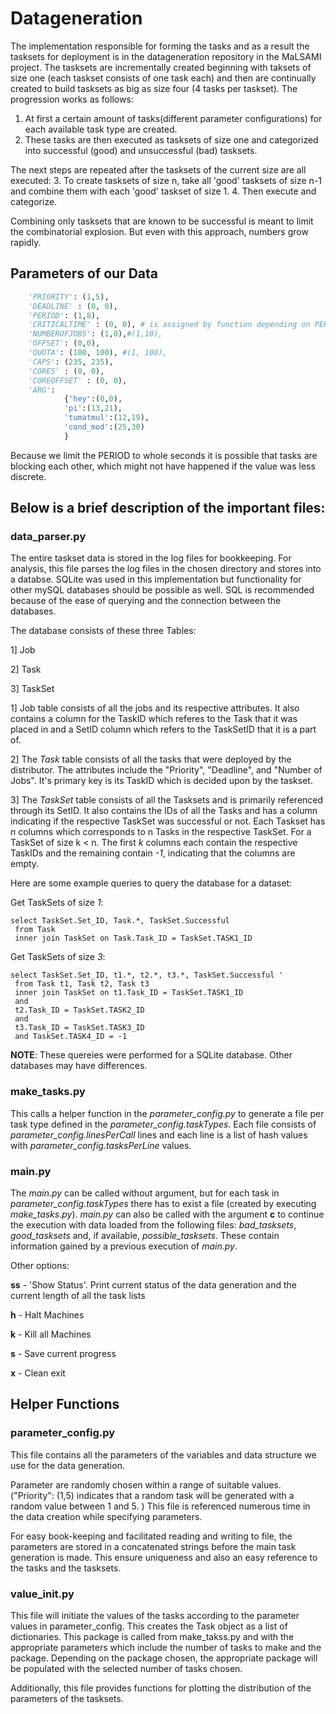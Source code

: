 # Datageneration 

The implementation responsible for forming the tasks and as a result the tasksets for deployment is in the datageneration repository in the MaLSAMI project. The tasksets are incrementally created beginning with taksets of size one (each taskset consists of one task each) and then are continually created to build tasksets as big as size four (4 tasks per taskset). The progression works as follows:
1. At first a certain amount of tasks(different parameter configurations) for each available task type are created.
2. These tasks are then executed as tasksets of size one and categorized into successful (good) and unsuccessful (bad) tasksets.

The next steps are repeated after the tasksets of the current size are all executed:
3. To create tasksets of size n, take all 'good' tasksets of size n-1 and combine them with each 'good' taskset of size 1.
4. Then execute and categorize.

Combining only tasksets that are known to be successful is meant to limit the combinatorial explosion. But even with this approach, numbers grow rapidly.


## Parameters of our Data

```python
	'PRIORITY': (1,5),
	'DEADLINE' : (0, 0),
	'PERIOD': (1,8),
	'CRITICALTIME' : (0, 0), # is assigned by function depending on PERIOD
	'NUMBEROFJOBS': (1,8),#(1,10),
	'OFFSET': (0,0),
	'QUOTA': (100, 100), #(1, 100),
	'CAPS': (235, 235),
	'CORES' : (0, 0),
	'COREOFFSET' : (0, 0),
	'ARG':
			{'hey':(0,0),
			'pi':(13,21),
			'tumatmul':(12,19),
			'cond_mod':(25,30)
			}
```

Because we limit the PERIOD to whole seconds it is possible that tasks are blocking each other, which might not have happened if the value was less discrete.

## Below is a brief description of the important files: 



### data_parser.py

The entire taskset data is stored in the log files for bookkeeping. For analysis, this file parses the log files in the chosen directory and stores into a databse. SQLite was used in this implementation but functionality for other mySQL databases should be possible as well. SQL is recommended because of the ease of querying and the connection between the databases. 

The database consists of these three Tables: 


1] Job

2] Task

3] TaskSet


1] Job table consists of all the jobs and its respective attributes. It also contains a column for the TaskID which referes to the Task that it was placed in and a SetID column which refers to the TaskSetID that it is a part of. 

2] The *Task* table consists of all the tasks that were deployed by the distributor. The attributes include the "Priority", "Deadline", and "Number of Jobs". It's primary key is its TaskID which is decided upon by the taskset. 

3] The *TaskSet* table consists of all the Tasksets and is primarily referenced through its SetID. It also contains the IDs of all the Tasks and has a column indicating if the respective TaskSet was successful or not. Each Taskset has *n* columns which corresponds to n Tasks in the respective TaskSet. For a TaskSet of size k < n. The first *k* columns each contain the respective TaskIDs and the remaining contain *-1*, indicating that the columns are empty. 


Here are some example queries to query the database for a dataset: 

Get TaskSets of size *1*: 

```sqlite3
select TaskSet.Set_ID, Task.*, TaskSet.Successful 
 from Task 
 inner join TaskSet on Task.Task_ID = TaskSet.TASK1_ID 
``` 

 Get TaskSets of size *3*: 

 ```sqlite3
 select TaskSet.Set_ID, t1.*, t2.*, t3.*, TaskSet.Successful '
  from Task t1, Task t2, Task t3 
  inner join TaskSet on t1.Task_ID = TaskSet.TASK1_ID 
  and 
  t2.Task_ID = TaskSet.TASK2_ID 
  and 
  t3.Task_ID = TaskSet.TASK3_ID 
  and TaskSet.TASK4_ID = -1 
```


  **NOTE**: These quereies were performed for a SQLite database. Other databases may have differences.

### make\_tasks.py

This calls a helper function in the *parameter\_config.py* to generate a file per task type defined in the *parameter\_config.taskTypes*. Each file consists of *parameter\_config.linesPerCall* lines and each line is a list of hash values with *parameter\_config.tasksPerLine* values.

### main.py

The *main.py* can be called without argument, but for each task in *parameter\_config.taskTypes* there has to exist a file (created by executing *make\_tasks.py*). *main.py* can also be called with the argument **c** to continue the execution with data loaded from the following files: *bad\_tasksets*, *good\_tasksets* and, if available, *possible\_tasksets*. These contain information gained by a previous execution of *main.py*.

Other options: 

**ss** - 'Show Status'. Print current status of the data generation and the current length of all the task lists

**h** - Halt Machines

**k** - Kill all Machines 

**s** - Save current progress

**x** - Clean exit 



## Helper Functions

### parameter\_config.py

This file contains all the parameters of the variables and data structure we use for the data generation. 

Parameter are randomly chosen within a range of suitable values. ("Priority": (1,5) indicates that a random task will be generated with a random value between 1 and 5. ) This file is referenced numerous time in the data creation while specifying parameters. 

For easy book-keeping and facilitated reading and writing to file, the parameters are stored in a concatenated strings before the main task generation is made. This ensure uniqueness and also an easy reference to the tasks and the tasksets. 



### value\_init.py

This file will initiate the values of the tasks according to the parameter values in parameter_config. This creates the Task object as a list of dictionaries. This package is called from make\_takss.py and with the appropriate parameters which include the number of tasks to make and the package. Depending on the package chosen, the appropriate package will be populated with the selected number of tasks chosen. 

Additionally, this file provides functions for plotting the distribution of the parameters of the tasksets. 

